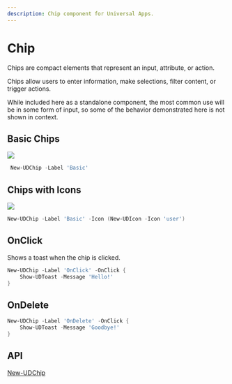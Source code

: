 ```yaml
---
description: Chip component for Universal Apps.
---
```


# Chip

Chips are compact elements that represent an input, attribute, or action.

Chips allow users to enter information, make selections, filter content, or trigger actions.

While included here as a standalone component, the most common use will be in some form of input, so some of the behavior demonstrated here is not shown in context.

## Basic Chips

![](<../../../.gitbook/assets/image (522).png>)

```powershell
 New-UDChip -Label 'Basic'
```

## Chips with Icons

![](<../../../.gitbook/assets/image (37).png>)

```powershell
New-UDChip -Label 'Basic' -Icon (New-UDIcon -Icon 'user')
```

## OnClick

Shows a toast when the chip is clicked.

```powershell
New-UDChip -Label 'OnClick' -OnClick {
    Show-UDToast -Message 'Hello!'
}
```

## OnDelete

```powershell
New-UDChip -Label 'OnDelete' -OnClick {
    Show-UDToast -Message 'Goodbye!'
}
```

## **API**

[New-UDChip](https://github.com/ironmansoftware/universal-docs/blob/v5/cmdlets/New-UDChip.txt)
